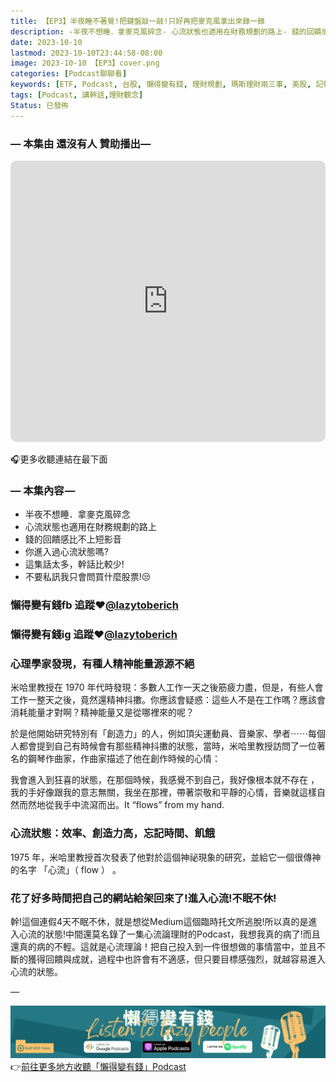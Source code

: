 ```yaml
---
title: 【EP3】半夜睡不著覺!把鍵盤敲一敲!只好再把麥克風拿出來錄一錄
description: -半夜不想睡．拿麥克風碎念- 心流狀態也適用在財務規劃的路上- 錢的回饋感比不上短影音- 你進入過心流狀態嗎?- 這集話太多，幹話比較少!- 不要私訊我只會問買什麼股票!
date: 2023-10-10
lastmod: 2023-10-10T23:44:58-08:00
image: 2023-10-10 【EP3】cover.png
categories: [Podcast聊聊看]
keywords: [ETF, Podcast, 台股, 懶得變有錢, 理財規劃, 瑪斯理財兩三事, 美股, 記帳, 讀書心得, 財務規劃]
tags: [Podcast, 講幹話,理財觀念]
Status: 已發佈
---
```


### — 本集由 還沒有人 贊助播出—

<iframe id="embedPlayer" src="https://embed.podcasts.apple.com/us/podcast/%E6%87%B6%E5%BE%97%E8%AE%8A%E6%9C%89%E9%8C%A2/id1707756115?itsct=podcast_box_player&amp;itscg=30200&amp;ls=1&amp;theme=auto" height="450px" frameborder="0" sandbox="allow-forms allow-popups allow-same-origin allow-scripts allow-top-navigation-by-user-activation" allow="autoplay *; encrypted-media *; clipboard-write" style="width: 100%; max-width: 660px; overflow: hidden; border-radius: 10px; transform: translateZ(0px); animation: 2s ease 0s 6 normal none running loading-indicator; background-color: rgb(228, 228, 228);"></iframe>

🎧更多收聽連結在最下面

### — 本集內容 —

- 半夜不想睡．拿麥克風碎念
- 心流狀態也適用在財務規劃的路上
- 錢的回饋感比不上短影音
- 你進入過心流狀態嗎?
- 這集話太多，幹話比較少!
- 不要私訊我只會問買什麼股票!😒

### 懶得變有錢fb 追蹤❤️[@lazytoberich](https://www.facebook.com/lazytoberich/)

### 懶得變有錢ig 追蹤❤️[@lazytoberich](https://www.instagram.com/lazytoberich/)

### 心理學家發現，有種人精神能量源源不絕

米哈里教授在 1970 年代時發現：多數人工作一天之後筋疲力盡，但是，有些人會工作一整天之後，竟然還精神抖擻。你應該會疑惑：這些人不是在工作嗎？應該會消耗能量才對啊？精神能量又是從哪裡來的呢？

於是他開始研究特別有「創造力」的人，例如頂尖運動員、音樂家、學者⋯⋯每個人都會提到自己有時候會有那些精神抖擻的狀態，當時，米哈里教授訪問了一位著名的鋼琴作曲家，作曲家描述了他在創作時候的心情：

我會進入到狂喜的狀態，在那個時候，我感覺不到自己，我好像根本就不存在 ，我的手好像跟我的意志無關，我坐在那裡，帶著崇敬和平靜的心情，音樂就這樣自然而然地從我手中流瀉而出。It “flows” from my hand.

### 心流狀態：效率、創造力高，忘記時間、飢餓

1975 年，米哈里教授首次發表了他對於這個神祕現象的研究，並給它一個很傳神的名字 「心流」（ flow ） 。

### 花了好多時間把自己的網站給架回來了!進入心流!不眠不休!

幹!這個連假4天不眠不休，就是想從Medium這個臨時托文所逃脫!所以真的是進入心流的狀態!中間還莫名錄了一集心流論理財的Podcast，我想我真的病了!而且還真的病的不輕。這就是心流理論！把自己投入到一件很想做的事情當中，並且不斷的獲得回饋與成就，過程中也許會有不適感，但只要目標感強烈，就越容易進入心流的狀態。

—

[![lisent.svg](lisent.svg)](https://solink.soundon.fm/lazytoberich)
👉[前往更多地方收聽「懶得變有錢」Podcast](https://solink.soundon.fm/lazytoberich)

